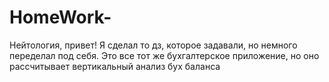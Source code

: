# HomeWork-
Нейтология, привет! Я сделал то дз, которое задавали, но немного переделал под себя. Это все тот же бухгалтерское приложение, но оно рассчитывает вертикальный анализ бух баланса 
